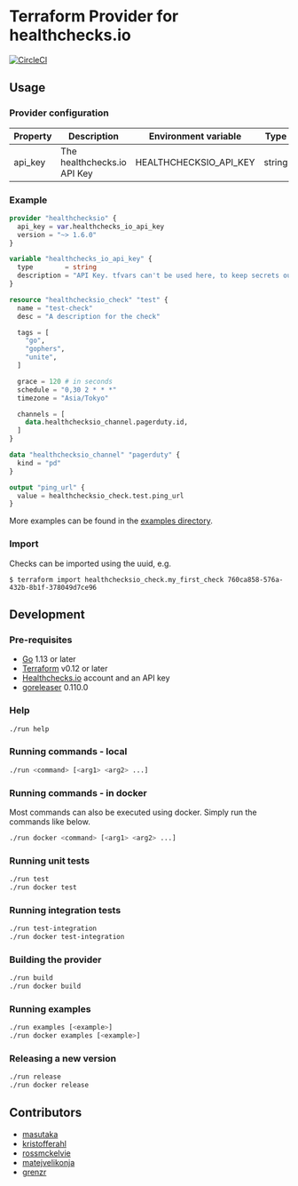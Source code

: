 # Terraform Provider for healthchecks.io

[![CircleCI](https://circleci.com/gh/kristofferahl/terraform-provider-healthchecksio/tree/master.svg?style=svg)](https://circleci.com/gh/kristofferahl/terraform-provider-healthchecksio/tree/master)

## Usage

### Provider configuration

| Property | Description                 | Environment variable   | Type   | Required |
|----------|-----------------------------|------------------------|--------|----------|
| api_key  | The healthchecks.io API Key | HEALTHCHECKSIO_API_KEY | string | true     |


### Example

```terraform
provider "healthchecksio" {
  api_key = var.healthchecks_io_api_key
  version = "~> 1.6.0"
}

variable "healthchecks_io_api_key" {
  type        = string
  description = "API Key. tfvars can't be used here, to keep secrets out of code first set environment TF_VAR_healthchecks_io_api_key"
}

resource "healthchecksio_check" "test" {
  name = "test-check"
  desc = "A description for the check"

  tags = [
    "go",
    "gophers",
    "unite",
  ]

  grace = 120 # in seconds
  schedule = "0,30 2 * * *"
  timezone = "Asia/Tokyo"

  channels = [
    data.healthchecksio_channel.pagerduty.id,
  ]
}

data "healthchecksio_channel" "pagerduty" {
  kind = "pd"
}

output "ping_url" {
  value = healthchecksio_check.test.ping_url
}
```

More examples can be found in the [examples directory](./examples).

### Import

Checks can be imported using the uuid, e.g.

```
$ terraform import healthchecksio_check.my_first_check 760ca858-576a-432b-8b1f-378049d7ce96
```

## Development

### Pre-requisites
- [Go](https://golang.org/) 1.13 or later
- [Terraform](https://www.terraform.io/) v0.12 or later
- [Healthchecks.io](https://healthchecks.io/) account and an API key
- [goreleaser](https://goreleaser.com/) 0.110.0


### Help

```bash
./run help
```

### Running commands - local

```bash
./run <command> [<arg1> <arg2> ...]
```

### Running commands - in docker

Most commands can also be executed using docker. Simply run the commands like below.

```bash
./run docker <command> [<arg1> <arg2> ...]
```

### Running unit tests

```bash
./run test
./run docker test
```

### Running integration tests

```bash
./run test-integration
./run docker test-integration
```

### Building the provider

```bash
./run build
./run docker build
```

### Running examples

```bash
./run examples [<example>]
./run docker examples [<example>]
```

### Releasing a new version

```bash
./run release
./run docker release
```

## Contributors
- [masutaka](https://github.com/masutaka)
- [kristofferahl](https://github.com/kristofferahl)
- [rossmckelvie](https://github.com/rossmckelvie)
- [matejvelikonja](https://github.com/matejvelikonja)
- [grenzr](https://github.com/grenzr)
